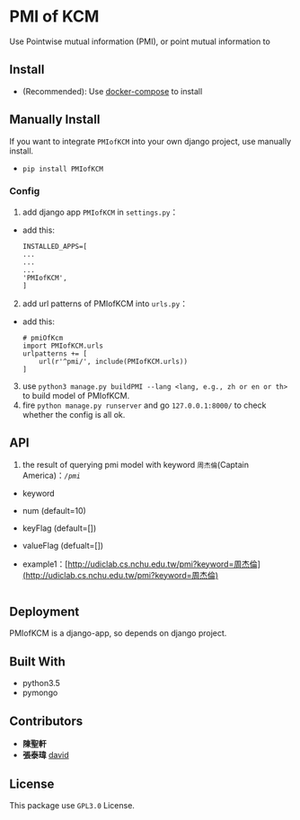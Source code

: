 # PMI of KCM

Use Pointwise mutual information (PMI), or point mutual information to 

## Install

* (Recommended): Use [docker-compose](https://github.com/udicatnchu/udic-nlp-api) to install

## Manually Install

If you want to integrate `PMIofKCM` into your own django project, use manually install.

* `pip install PMIofKCM`

### Config

1. add django app `PMIofKCM` in `settings.py`：

  - add this:

    ```
    INSTALLED_APPS=[
    ...
    ...
    ...
    'PMIofKCM',
    ]
    ```

2. add url patterns of PMIofKCM into `urls.py`：

  - add this:

    ```
    # pmiOfKcm
    import PMIofKCM.urls
    urlpatterns += [
        url(r'^pmi/', include(PMIofKCM.urls))
    ]
    ```

3. use `python3 manage.py buildPMI --lang <lang, e.g., zh or en or th> ` to build model of PMIofKCM.
4. fire `python manage.py runserver` and go `127.0.0.1:8000/` to check whether the config is all ok.

## API

1. the result of querying pmi model with keyword `周杰倫`(Captain America)：_`/pmi`_
  - keyword
  - num (default=10)
  - keyFlag (default=[])
  - valueFlag (defualt=[])
  - example1：[http://udiclab.cs.nchu.edu.tw/pmi?keyword=周杰倫](http://udiclab.cs.nchu.edu.tw/pmi?keyword=周杰倫)

      ```
      
      ```

## Deployment

PMIofKCM is a django-app, so depends on django project.

## Built With

* python3.5
* pymongo

## Contributors

* **陳聖軒**
* **張泰瑋** [david](https://github.com/david30907d)

## License

This package use `GPL3.0` License.